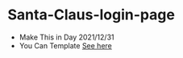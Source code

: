 # Santa-Claus-login-page
  - Make This in Day 2021/12/31
  - You Can Template [See here](https://andrew-website.github.io/Santa-Claus-login-page/)
